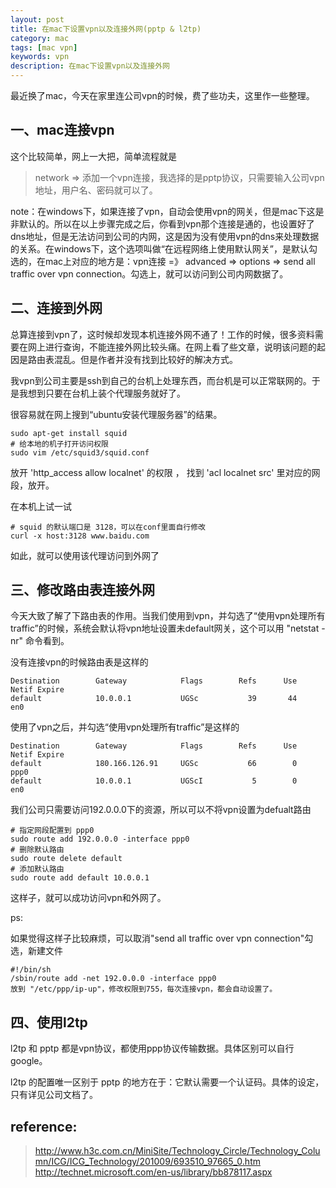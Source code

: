 ```yaml
---
layout: post                                   
title: 在mac下设置vpn以及连接外网(pptp & l2tp)            	   
category: mac                                 
tags: [mac vpn]
keywords: vpn
description: 在mac下设置vpn以及连接外网
---
```


最近换了mac，今天在家里连公司vpn的时候，费了些功夫，这里作一些整理。
 
## 一、mac连接vpn

这个比较简单，网上一大把，简单流程就是

> network => 添加一个vpn连接，我选择的是pptp协议，只需要输入公司vpn地址，用户名、密码就可以了。

note：在windows下，如果连接了vpn，自动会使用vpn的网关，但是mac下这是非默认的。所以在以上步骤完成之后，你看到vpn那个连接是通的，也设置好了dns地址，但是无法访问到公司的内网，这是因为没有使用vpn的dns来处理数据的关系。在windows下，这个选项叫做“在远程网络上使用默认网关”，是默认勾选的，在mac上对应的地方是：vpn连接 =》 advanced => options => send all traffic over vpn connection。勾选上，就可以访问到公司内网数据了。
 
## 二、连接到外网

总算连接到vpn了，这时候却发现本机连接外网不通了！工作的时候，很多资料需要在网上进行查询，不能连接外网比较头痛。在网上看了些文章，说明该问题的起因是路由表混乱。但是作者并没有找到比较好的解决方式。

我vpn到公司主要是ssh到自己的台机上处理东西，而台机是可以正常联网的。于是我想到只要在台机上装个代理服务就好了。

很容易就在网上搜到“ubuntu安装代理服务器”的结果。

    sudo apt-get install squid   
    # 给本地的机子打开访问权限
    sudo vim /etc/squid3/squid.conf
    
放开 'http_access allow localnet' 的权限 ， 找到 'acl localnet src' 里对应的网段，放开。

在本机上试一试

    # squid 的默认端口是 3128，可以在conf里面自行修改
    curl -x host:3128 www.baidu.com

如此，就可以使用该代理访问到外网了
 
## 三、修改路由表连接外网

今天大致了解了下路由表的作用。当我们使用到vpn，并勾选了“使用vpn处理所有traffic”的时候，系统会默认将vpn地址设置未default网关，这个可以用 "netstat -nr" 命令看到。

没有连接vpn的时候路由表是这样的


    Destination        Gateway            Flags        Refs      Use   Netif Expire
    default            10.0.0.1           UGSc           39       44     en0
 
使用了vpn之后，并勾选“使用vpn处理所有traffic”是这样的

    Destination        Gateway            Flags        Refs      Use   Netif Expire
    default            180.166.126.91     UGSc           66        0    ppp0
    default            10.0.0.1           UGScI           5        0     en0

我们公司只需要访问192.0.0.0下的资源，所以可以不将vpn设置为defualt路由

    # 指定网段配置到 ppp0
    sudo route add 192.0.0.0 -interface ppp0
    # 删除默认路由
    sudo route delete default
    # 添加默认路由
    sudo route add default 10.0.0.1
    
这样子，就可以成功访问vpn和外网了。

ps:

如果觉得这样子比较麻烦，可以取消"send all traffic over vpn connection"勾选，新建文件

    #!/bin/sh
    /sbin/route add -net 192.0.0.0 -interface ppp0
    放到 "/etc/ppp/ip-up"，修改权限到755，每次连接vpn，都会自动设置了。

## 四、使用l2tp

l2tp 和 pptp 都是vpn协议，都使用ppp协议传输数据。具体区别可以自行google。

l2tp 的配置唯一区别于 pptp 的地方在于：它默认需要一个认证码。具体的设定，只有详见公司文档了。

## reference:

> http://www.h3c.com.cn/MiniSite/Technology_Circle/Technology_Column/ICG/ICG_Technology/201009/693510_97665_0.htm
> http://technet.microsoft.com/en-us/library/bb878117.aspx